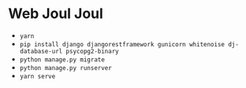 # Web Joul Joul

* `yarn`
* `pip install django djangorestframework gunicorn whitenoise dj-database-url psycopg2-binary`
* `python manage.py migrate`
* `python manage.py runserver`
* `yarn serve`